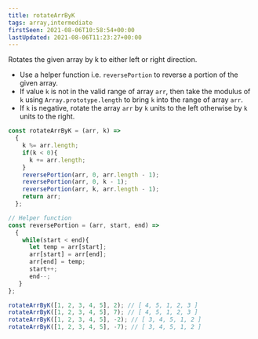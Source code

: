 ```yaml
---
title: rotateArrByK
tags: array,intermediate
firstSeen: 2021-08-06T10:58:54+00:00
lastUpdated: 2021-08-06T11:23:27+00:00
---
```


Rotates the given array by k to either left or right direction.

- Use a helper function i.e. `reversePortion` to reverse a portion of the given array.
- If value `k` is not in the valid range of array `arr`, then take the modulus of `k` using `Array.prototype.length` to bring `k` into the range of array `arr`.
- If `k` is negative, rotate the array `arr` by `k` units to the left otherwise by `k` units to the right.

```js
const rotateArrByK = (arr, k) =>
  {
    k %= arr.length;
    if(k < 0){
      k += arr.length;
    }
    reversePortion(arr, 0, arr.length - 1);
    reversePortion(arr, 0, k - 1);
    reversePortion(arr, k, arr.length - 1);
    return arr; 
  };

// Helper function
const reversePortion = (arr, start, end) =>
  {
    while(start < end){
      let temp = arr[start];
      arr[start] = arr[end];
      arr[end] = temp;
      start++;
      end--;    
   }
};
```

```js
rotateArrByK([1, 2, 3, 4, 5], 2); // [ 4, 5, 1, 2, 3 ]
rotateArrByK([1, 2, 3, 4, 5], 7); // [ 4, 5, 1, 2, 3 ]
rotateArrByK([1, 2, 3, 4, 5], -2); // [ 3, 4, 5, 1, 2 ]
rotateArrByK([1, 2, 3, 4, 5], -7); // [ 3, 4, 5, 1, 2 ]
```